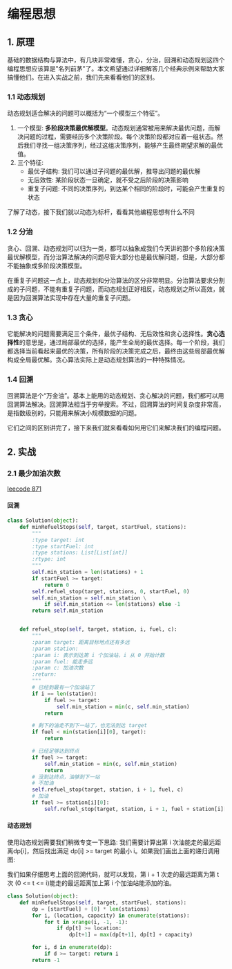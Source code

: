 # 编程思想
## 1. 原理
基础的数据结构与算法中，有几块非常难懂，贪心，分治，回溯和动态规划这四个编程思想应该算是"名列前茅"了。本文希望通过详细解答几个经典示例来帮助大家搞懂他们。在进入实战之前，我们先来看看他们的区别。

### 1.1 动态规划
动态规划适合解决的问题可以概括为“一个模型三个特征”。
1. 一个模型: **多阶段决策最优解模型**。动态规划通常被用来解决最优问题，而解决问题的过程，需要经历多个决策阶段。每个决策阶段都对应着一组状态。然后我们寻找一组决策序列，经过这组决策序列，能够产生最终期望求解的最优值。
2. 三个特征:
    - 最优子结构: 我们可以通过子问题的最优解，推导出问题的最优解
    - 无后效性: 某阶段状态一旦确定，就不受之后阶段的决策影响
    - 重复子问题: 不同的决策序列，到达某个相同的阶段时，可能会产生重复的状态

了解了动态，接下我们就以动态为标杆，看看其他编程思想有什么不同

### 1.2 分治
贪心、回溯、动态规划可以归为一类，都可以抽象成我们今天讲的那个多阶段决策最优解模型，而分治算法解决的问题尽管大部分也是最优解问题，但是，大部分都不能抽象成多阶段决策模型。

在重复子问题这一点上，动态规划和分治算法的区分非常明显。分治算法要求分割成的子问题，不能有重复子问题，而动态规划正好相反，动态规划之所以高效，就是因为回溯算法实现中存在大量的重复子问题。

### 1.3 贪心
它能解决的问题需要满足三个条件，最优子结构、无后效性和贪心选择性。**贪心选择性**的意思是，通过局部最优的选择，能产生全局的最优选择。每一个阶段，我们都选择当前看起来最优的决策，所有阶段的决策完成之后，最终由这些局部最优解构成全局最优解。贪心算法实际上是动态规划算法的一种特殊情况。

### 1.4 回溯
回溯算法是个“万金油”。基本上能用的动态规划、贪心解决的问题，我们都可以用回溯算法解决。回溯算法相当于穷举搜索。不过，回溯算法的时间复杂度非常高，是指数级别的，只能用来解决小规模数据的问题。

它们之间的区别讲完了，接下来我们就来看看如何用它们来解决我们的编程问题。

## 2. 实战
### 2.1 最少加油次数
[leecode 871](https://leetcode-cn.com/problems/minimum-number-of-refueling-stops/)

#### 回溯
```python
class Solution(object):
    def minRefuelStops(self, target, startFuel, stations):
        """
        :type target: int
        :type startFuel: int
        :type stations: List[List[int]]
        :rtype: int
        """
        self.min_station = len(stations) + 1
        if startFuel >= target:
            return 0
        self.refuel_stop(target, stations, 0, startFuel, 0)
        self.min_station = self.min_station \
            if self.min_station <= len(stations) else -1
        return self.min_station


    def refuel_stop(self, target, station, i, fuel, c):
        """
        :param target: 距离目标地点还有多远
        :param station:
        :param i: 表示到达第 i 个加油站，i 从 0 开始计数
        :param fuel: 能走多远
        :param c: 加油次数
        :return:
        """
        # 已经到最有一个加油站了
        if i == len(station):
            if fuel >= target:
                self.min_station = min(c, self.min_station)
            return

        # 剩下的油走不到下一站了，也无法到达 target
        if fuel < min(station[i][0], target):
            return

        # 已经足够达到终点
        if fuel >= target:
            self.min_station = min(c, self.min_station)
            return
        # 没到达终点，油够到下一站
        # 不加油
        self.refuel_stop(target, station, i + 1, fuel, c)
        # 加油
        if fuel >= station[i][0]:
            self.refuel_stop(target, station, i + 1, fuel + station[i][1], c + 1)
```

#### 动态规划
使用动态规划需要我们稍微专变一下思路: 我们需要计算出第 i 次油能走的最远距离dp[i]，然后找出满足 dp[i] >= target 的最小 i。如果我们画出上面的递归调用图:

我们如果仔细思考上面的回溯代码，就可以发现，第 i + 1 次走的最远距离为第 t 次 (0 <= t <= i)能走的最远距离加上第 i 个加油站能添加的油。

```python
class Solution(object):
    def minRefuelStops(self, target, startFuel, stations):
        dp = [startFuel] + [0] * len(stations)
        for i, (location, capacity) in enumerate(stations):
            for t in xrange(i, -1, -1):
                if dp[t] >= location:
                    dp[t+1] = max(dp[t+1], dp[t] + capacity)

        for i, d in enumerate(dp):
            if d >= target: return i
        return -1
```